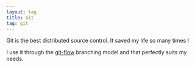 ```yaml
---
layout: tag
title: Git
tag: git
---
```


Git is the best distributed source control. It saved my life so many times !

I use it through the [git-flow](http://nvie.com/posts/a-successful-git-branching-model/) branching model and that perfectly suits my needs.